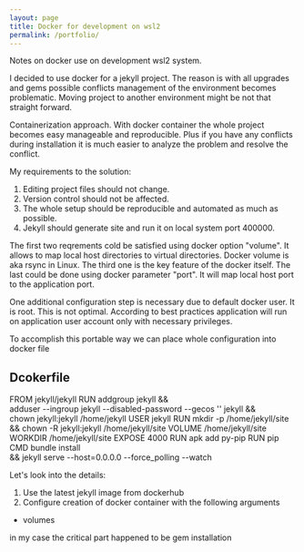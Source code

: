 ```yaml
---
layout: page
title: Docker for development on wsl2
permalink: /portfolio/
---
```


Notes on docker use on development wsl2 system.

I decided to use docker for a jekyll project.
The reason is with all upgrades and gems possible conflicts management of the
environment  becomes problematic. Moving project to another environment might be
not that straight forward.

Containerization approach.
With docker container the whole project becomes easy manageable and reproducible.
Plus if you have any conflicts during installation it is much easier to analyze
the problem and resolve the conflict.

My requirements to the solution:
1. Editing project files should not change.
2. Version control should not be affected.
3. The whole setup should be reproducible and automated as much as possible.
4. Jekyll should generate site and run it on local system port 400000.

The first two reqrements cold be satisfied using docker option "volume".
It allows to map local host directories to virtual directories.
Docker volume is aka rsync in Linux.
The third one is the key feature of the docker itself.
The last could be done using docker parameter "port". It will map local host
port to the application port.

One additional configuration step is necessary due to default docker user.
It is root. This is not optimal. According to best practices application will run
on application user account only with necessary privileges.

To accomplish this portable way we can place whole configuration into docker file

## Dcokerfile
FROM jekyll/jekyll
RUN addgroup jekyll &&  \
    adduser --ingroup jekyll --disabled-password --gecos '' jekyll && \
    chown jekyll:jekyll /home/jekyll
USER jekyll
RUN mkdir -p /home/jekyll/site \
    && chown -R jekyll:jekyll /home/jekyll/site
VOLUME /home/jekyll/site
WORKDIR /home/jekyll/site
EXPOSE 4000
RUN apk add py-pip
RUN pip
CMD bundle install \
    && jekyll serve --host=0.0.0.0 --force_polling --watch

Let's look into the details:


1. Use the latest jekyll image from dockerhub
2. Configure creation of docker container with the following arguments
- volumes

in my case the critical part happened to be gem installation
